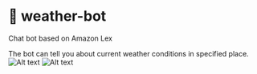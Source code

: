 # 🤖 weather-bot
Chat bot based on Amazon Lex

The bot can tell you about current weather conditions in specified place.
![Alt text](https://github.com/kacimimoghite/weather-bot/blob/master/diagram.png "shema")
![Alt text](https://github.com/kacimimoghite/weather-bot/blob/master/chatbot.gif "demo")
